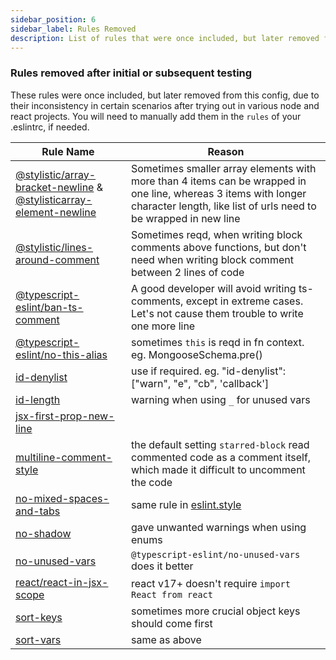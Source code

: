 ```yaml
---
sidebar_position: 6
sidebar_label: Rules Removed
description: List of rules that were once included, but later removed from this config.
---
```


### **Rules removed after initial or subsequent testing**

These rules were once included, but later removed from this config, due to their inconsistency in certain scenarios after trying out in various node and react projects. You will need to manually add them in the `rules` of your .eslintrc, if needed. 

| Rule Name | Reason |
|-|-|
|[@stylistic/array-bracket-newline](https://eslint.style/rules/default/array-bracket-newline) & [@stylisticarray-element-newline](https://eslint.style/rules/default/array-element-newline)| Sometimes smaller array elements with more than 4 items can be wrapped in one line, whereas 3 items with longer character length, like list of urls need to be wrapped in new line | 
|[@stylistic/lines-around-comment](https://eslint.style/rules/default/lines-around-comment)| Sometimes reqd, when writing block comments above functions, but don't need when writing block comment between 2 lines of code |
|[@typescript-eslint/ban-ts-comment](https://github.com/typescript-eslint/typescript-eslint/blob/main/packages/eslint-plugin/docs/rules/ban-ts-comment.mdx) | A good developer will avoid writing ts-comments, except in extreme cases. Let's not cause them trouble to write one more line |
|[@typescript-eslint/no-this-alias](https://github.com/typescript-eslint/typescript-eslint/blob/main/packages/eslint-plugin/docs/rules/no-this-alias.md) | sometimes `this` is reqd in fn context. eg. MongooseSchema.pre() |
|[id-denylist](https://eslint.org/docs/latest/rules/id-denylist) | use if required. eg. "id-denylist": ["warn", "e", "cb", 'callback']|
[id-length](https://eslint.org/docs/latest/rules/id-length)| warning when using `_` for unused vars |
|[jsx-first-prop-new-line](https://eslint.style/rules/default/jsx-first-prop-new-line)||
|[multiline-comment-style](https://eslint.org/docs/latest/rules/multiline-comment-style)| the default setting `starred-block` read commented code as a comment itself, which made it difficult to uncomment the code
|[no-mixed-spaces-and-tabs](https://eslint.org/docs/latest/rules/no-mixed-spaces-and-tabs) | same rule in [eslint.style](https://eslint.style/rules/default/no-mixed-spaces-and-tabs) |
|[no-shadow](https://eslint.org/docs/latest/rules/no-shadow) | gave unwanted warnings when using enums |
|[no-unused-vars](https://eslint.org/docs/latest/rules/no-unused-vars) | `@typescript-eslint/no-unused-vars` does it better |
|[react/react-in-jsx-scope](https://github.com/jsx-eslint/eslint-plugin-react/blob/master/docs/rules/react-in-jsx-scope.md) | react v17+ doesn't require `import React from react` |
|[sort-keys](https://eslint.org/docs/latest/rules/sort-keys)| sometimes more crucial object keys should come first |
[sort-vars](https://eslint.org/docs/latest/rules/sort-vars)| same as above |
